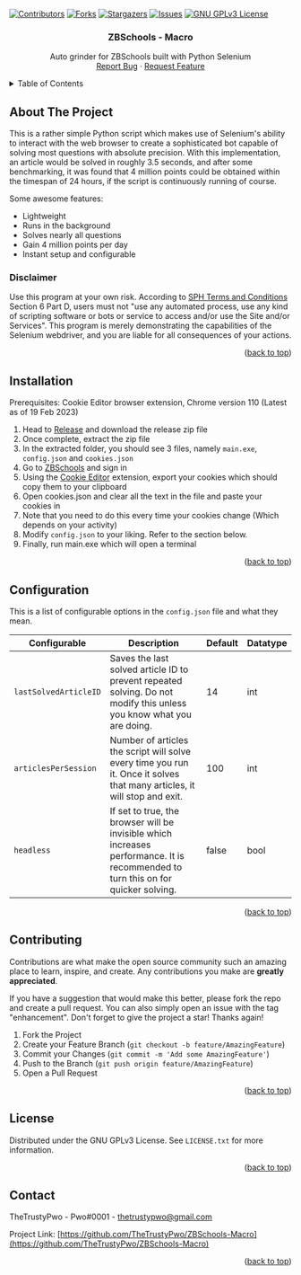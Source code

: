[![Contributors][contributors-shield]][contributors-url]
[![Forks][forks-shield]][forks-url]
[![Stargazers][stars-shield]][stars-url]
[![Issues][issues-shield]][issues-url]
[![GNU GPLv3 License][license-shield]][license-url]


<!-- PROJECT TITLE -->
<!--suppress HtmlDeprecatedAttribute, HtmlUnknownAnchorTarget -->

<div align="center">
<h3 align="center">ZBSchools - Macro</h3>
  <p align="center">
    Auto grinder for ZBSchools built with Python Selenium
    <br/>
    <a href="https://github.com/TheTrustyPwo/ZBSchools-Macro/issues">Report Bug</a>
    ·
    <a href="https://github.com/TheTrustyPwo/ZBSchools-Macro/issues">Request Feature</a>
  </p>
</div>


<!-- TABLE OF CONTENTS -->
<details>
  <summary>Table of Contents</summary>
  <ol>
    <li><a href="#about-the-project">About The Project</a></li>
    <li><a href="#installation">Installation</a></li>
    <li><a href="#configuration">Configuration</a></li>
    <li><a href="#contributing">Contributing</a></li>
    <li><a href="#license">License</a></li>
    <li><a href="#contact">Contact</a></li>
  </ol>
</details>


<!-- ABOUT THE PROJECT -->
## About The Project

This is a rather simple Python script which makes use of Selenium's ability
to interact with the web browser to create a sophisticated bot capable of solving
most questions with absolute precision. With this implementation, an article would be
solved in roughly 3.5 seconds, and after some benchmarking, it was found that 4 million
points could be obtained within the timespan of 24 hours, if the script is continuously
running of course.

Some awesome features:
* Lightweight
* Runs in the background
* Solves nearly all questions
* Gain 4 million points per day
* Instant setup and configurable

### Disclaimer
Use this program at your own risk. According to <a href="https://www.sph.com.sg/legal/website_tnc/">SPH Terms and Conditions</a>
Section 6 Part D, users must not "use any automated process, use any kind of scripting software or bots or service to access and/or use the Site and/or Services".
This program is merely demonstrating the capabilities of the Selenium webdriver, and you are liable
for all consequences of your actions.

<p align="right">(<a href="#top">back to top</a>)</p>


<!-- INSTALLATION -->
## Installation

Prerequisites: Cookie Editor browser extension, Chrome version 110 (Latest as of 19 Feb 2023)

1. Head to <a href="https://github.com/TheTrustyPwo/ZBSchools-Macro/releases/">Release</a> and download the release zip file
2. Once complete, extract the zip file
3. In the extracted folder, you should see 3 files, namely `main.exe`, `config.json` and `cookies.json`
4. Go to <a href="https://www.zbschools.sg/">ZBSchools</a> and sign in
5. Using the <a href="https://chrome.google.com/webstore/detail/cookie-editor/hlkenndednhfkekhgcdicdfddnkalmdm?hl=en">Cookie Editor</a> extension, export your cookies which should copy them to your clipboard
6. Open cookies.json and clear all the text in the file and paste your cookies in
7. Note that you need to do this every time your cookies change (Which depends on your activity)
8. Modify `config.json` to your liking. Refer to the section below.
9. Finally, run main.exe which will open a terminal

<p align="right">(<a href="#top">back to top</a>)</p>


<!-- CONFIGURATION -->
## Configuration

This is a list of configurable options in the `config.json` file and what they mean.

| Configurable          | Description                                                                                                                       | Default | Datatype |
|-----------------------|-----------------------------------------------------------------------------------------------------------------------------------|---------|----------|
| `lastSolvedArticleID` | Saves the last solved article ID to prevent repeated solving. Do not modify this unless you know what you are doing.              | 14      | int      |
| `articlesPerSession`  | Number of articles the script will solve every time you run it. Once it solves that many articles, it will stop and exit.         | 100     | int      |
| `headless`            | If set to true, the browser will be invisible which increases performance. It is recommended to turn this on for quicker solving. | false   | bool     |

<p align="right">(<a href="#top">back to top</a>)</p>


<!-- CONTRIBUTING -->
## Contributing

Contributions are what make the open source community such an amazing place to learn, inspire, and create. Any contributions you make are **greatly appreciated**.

If you have a suggestion that would make this better, please fork the repo and create a pull request. You can also simply open an issue with the tag "enhancement".
Don't forget to give the project a star! Thanks again!

1. Fork the Project
2. Create your Feature Branch (`git checkout -b feature/AmazingFeature`)
3. Commit your Changes (`git commit -m 'Add some AmazingFeature'`)
4. Push to the Branch (`git push origin feature/AmazingFeature`)
5. Open a Pull Request

<p align="right">(<a href="#readme-top">back to top</a>)</p>


<!-- LICENSE -->
## License

Distributed under the GNU GPLv3 License. See `LICENSE.txt` for more information.

<p align="right">(<a href="#top">back to top</a>)</p>


<!-- CONTACT -->
## Contact

TheTrustyPwo - Pwo#0001 - thetrustypwo@gmail.com

Project Link: [https://github.com/TheTrustyPwo/ZBSchools-Macro](https://github.com/TheTrustyPwo/ZBSchools-Macro)

<p align="right">(<a href="#top">back to top</a>)</p>


<!-- MARKDOWN LINKS & IMAGES -->
[contributors-shield]: https://img.shields.io/github/contributors/TheTrustyPwo/ZBSchools-Macro.svg?style=for-the-badge
[contributors-url]: https://github.com/TheTrustyPwo/ZBSchools-Macro/graphs/contributors
[forks-shield]: https://img.shields.io/github/forks/TheTrustyPwo/ZBSchools-Macro.svg?style=for-the-badge
[forks-url]: https://github.com/TheTrustyPwo/ZBSchools-Macro/network/members
[stars-shield]: https://img.shields.io/github/stars/TheTrustyPwo/ZBSchools-Macro.svg?style=for-the-badge
[stars-url]: https://github.com/TheTrustyPwo/ZBSchools-Macro/stargazers
[issues-shield]: https://img.shields.io/github/issues/TheTrustyPwo/ZBSchools-Macro.svg?style=for-the-badge
[issues-url]: https://github.com/TheTrustyPwo/ZBSchools-Macro/issues
[license-shield]: https://img.shields.io/github/license/TheTrustyPwo/ZBSchools-Macro.svg?style=for-the-badge
[license-url]: https://github.com/TheTrustyPwo/ZBSchools-Macro/blob/master/LICENSE.txt